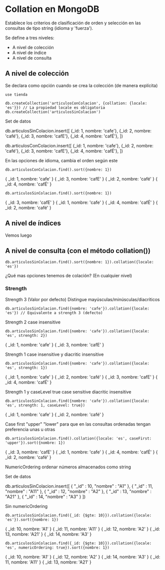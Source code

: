 # Collation en MongoDB

Establece los criterios de clasificación de orden y selección en las
consultas de tipo string (idioma y 'fuerza').

Se define a tres niveles:

- A nivel de colección
- A nivel de índice
- A nivel de consulta

## A nivel de colección

Se declara como opción cuando se crea la colección (de manera explícita)

```
use tienda

db.createCollection('articulosConColacion', {collation: {locale: 'es'}}) // La propiedad locale es obligatoria
db.createCollection('articulosSinColacion')
```
Set de datos

db.articulosSinColacion.insert([
    {_id: 1, nombre: 'cafe'},
    {_id: 2, nombre: 'café'},
    {_id: 3, nombre: 'cafE'},
    {_id: 4, nombre: 'cafÉ'},
])

db.articulosConColacion.insert([
    {_id: 1, nombre: 'cafe'},
    {_id: 2, nombre: 'café'},
    {_id: 3, nombre: 'cafE'},
    {_id: 4, nombre: 'cafÉ'},
])

En las opciones de idioma, cambia el orden según este

```
db.articulosConColacion.find().sort({nombre: 1})
```
{ _id: 1, nombre: 'cafe' }
{ _id: 3, nombre: 'cafE' }
{ _id: 2, nombre: 'café' }
{ _id: 4, nombre: 'cafÉ' }

```
db.articulosSinColacion.find().sort({nombre: 1})
```
{ _id: 3, nombre: 'cafE' }
{ _id: 1, nombre: 'cafe' }
{ _id: 4, nombre: 'cafÉ' }
{ _id: 2, nombre: 'café' }

## A nivel de índices

Vemos luego

## A nivel de consulta (con el método collation())

```
db.articulosSinColacion.find().sort({nombre: 1}).collation({locale: 'es'})
```

¿Qué mas opciones tenemos de colación? (En cualquier nivel)

### Strength

Strength 3 (Valor por defecto) Distingue mayúsculas/minúsculas/diacríticos

```
db.articulosSinColacion.find({nombre: 'cafe'}).collation({locale: 'es'}) // Equivalente a strength 3 (defecto)
```

Strength 2 case insensitive

```
db.articulosSinColacion.find({nombre: 'cafe'}).collation({locale: 'es', strength: 2})
```
{ _id: 1, nombre: 'cafe' }
{ _id: 3, nombre: 'cafE' }

Strength 1 case insensitive y diacritic insensitive

```
db.articulosSinColacion.find({nombre: 'cafe'}).collation({locale: 'es', strength: 1})
```

{ _id: 1, nombre: 'cafe' }
{ _id: 2, nombre: 'café' }
{ _id: 3, nombre: 'cafE' }
{ _id: 4, nombre: 'cafÉ' }

Strength 1 y caseLevel true case sensitive  diacritic insensitive

```
db.articulosSinColacion.find({nombre: 'cafe'}).collation({locale: 'es', strength: 1, caseLevel: true})
```

{ _id: 1, nombre: 'cafe' }
{ _id: 2, nombre: 'café' }

Case first "upper" "lower" para que en las consultas ordenadas tengan preferencia unas u otras

```
db.articulosSinColacion.find().collation({locale: 'es', caseFirst: 'upper'}).sort({nombre: 1})
```
{ _id: 3, nombre: 'cafE' }
{ _id: 1, nombre: 'cafe' }
{ _id: 4, nombre: 'cafÉ' }
{ _id: 2, nombre: 'café' }

NumericOrdering ordenar números almacenados como string

Set de datos

db.articulosSinColacion.insert([
    { "_id" : 10, "nombre" : "A1" },
    { "_id" : 11, "nombre" : "A11" },
    { "_id" : 12, "nombre" : "A2" },
    { "_id" : 13, "nombre" : "A21" },
    { "_id" : 14, "nombre" : "A3" }
])

Sin numericOrdering

```
db.articulosSinColacion.find({_id: {$gte: 10}}).collation({locale: 'es'}).sort({nombre: 1})
```
{ _id: 10, nombre: 'A1' }
{ _id: 11, nombre: 'A11' }
{ _id: 12, nombre: 'A2' }
{ _id: 13, nombre: 'A21' }
{ _id: 14, nombre: 'A3' }


```
db.articulosSinColacion.find({_id: {$gte: 10}}).collation({locale: 'es', numericOrdering: true}).sort({nombre: 1})
```

{ _id: 10, nombre: 'A1' }
{ _id: 12, nombre: 'A2' }
{ _id: 14, nombre: 'A3' }
{ _id: 11, nombre: 'A11' }
{ _id: 13, nombre: 'A21' }